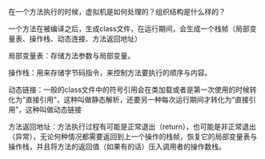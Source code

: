 在一个方法执行的时候，虚拟机是如何处理的？组织结构是什么样的？

一个方法在被编译之后，生成class文件，在运行期间，会生成一个栈帧（局部变量表、操作栈、动态连接、方法返回地址）

局部变量表：存储方法参数与局部变量。

操作栈：用来存储字节码指令，来控制方法要执行的顺序与内容。

动态链接：一般的class文件中的符号引用会在类加载或者是第一次使用的时候转化为“直接引用”，这种叫做静态解析，还要另一种每次运行期间才转化为“直接引用”，这种叫做动态链接

方法返回地址：方法执行过程有可能是正常退出（return），也可能是非正常退出（异常），无论何种情况都需要返回到上一个操作的栈帧，恢复它的局部变量表与操作栈，并且将方法的返回值（如果有的话）压入调用者的操作数栈。
